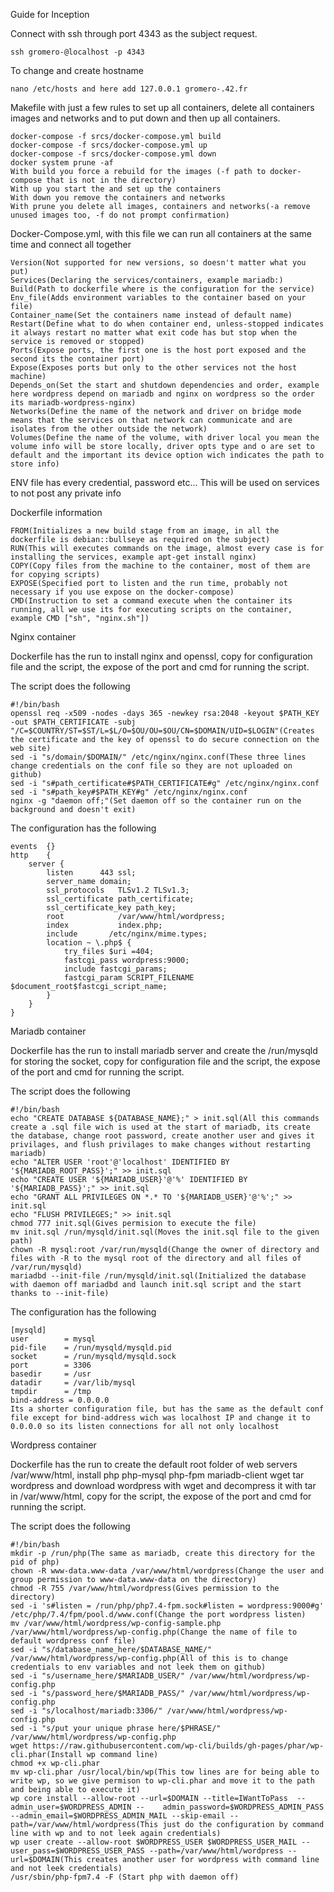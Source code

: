 Guide for Inception

Connect with ssh through port 4343 as the subject request.

    ssh gromero-@localhost -p 4343

To change and create hostname

	nano /etc/hosts and here add 127.0.0.1 gromero-.42.fr
 
Makefile with just a few rules to set up all containers, delete all containers images and networks and to put down and then up all containers.

    docker-compose -f srcs/docker-compose.yml build
    docker-compose -f srcs/docker-compose.yml up
    docker-compose -f srcs/docker-compose.yml down
    docker system prune -af
    With build you force a rebuild for the images (-f path to docker-compose that is not in the directory)
    With up you start the and set up the containers
    With down you remove the containers and networks
    With prune you delete all images, containers and networks(-a remove unused images too, -f do not prompt confirmation)
    
Docker-Compose.yml, with this file we can run all containers at the same time and connect all together

    Version(Not supported for new versions, so doesn't matter what you put)
    Services(Declaring the services/containers, example mariadb:)
    Build(Path to dockerfile where is the configuration for the service)
    Env_file(Adds environment variables to the container based on your file)
    Container_name(Set the containers name instead of default name)
    Restart(Define what to do when container end, unless-stopped indicates it always restart no matter what exit code has but stop when the service is removed or stopped)
    Ports(Expose ports, the first one is the host port exposed and the second its the container port)
    Expose(Exposes ports but only to the other services not the host machine)
    Depends_on(Set the start and shutdown dependencies and order, example here wordpress depend on mariadb and nginx on wordpress so the order its mariadb-wordpress-nginx)
    Networks(Define the name of the network and driver on bridge mode means that the services on that network can communicate and are isolates from the other outside the network)
    Volumes(Define the name of the volume, with driver local you mean the volume info will be store locally, driver opts type and o are set to default and the important its device option wich indicates the path to store info)

ENV file has every credential, password etc... This will be used on services to not post any private info

Dockerfile information

    FROM(Initializes a new build stage from an image, in all the dockerfile is debian::bullseye as required on the subject)
    RUN(This will executes commands on the image, almost every case is for installing the services, example apt-get install nginx)
    COPY(Copy files from the machine to the container, most of them are for copying scripts)
    EXPOSE(Specified port to listen and the run time, probably not necessary if you use expose on the docker-compose)
    CMD(Instruction to set a command execute when the container its running, all we use its for executing scripts on the container, example CMD ["sh", "nginx.sh"])
    
Nginx container

Dockerfile has the run to install nginx and openssl, copy for configuration file and the script, the expose of the port and cmd for running the script.

The script does the following

    #!/bin/bash
    openssl req -x509 -nodes -days 365 -newkey rsa:2048 -keyout $PATH_KEY -out $PATH_CERTIFICATE -subj     "/C=$COUNTRY/ST=$ST/L=$L/O=$OU/OU=$OU/CN=$DOMAIN/UID=$LOGIN"(Creates the certificate and the key of openssl to do secure connection on the web site)
    sed -i "s/domain/$DOMAIN/" /etc/nginx/nginx.conf(These three lines change credentials on the conf file so they are not uploaded on github)
    sed -i "s#path_certificate#$PATH_CERTIFICATE#g" /etc/nginx/nginx.conf
    sed -i "s#path_key#$PATH_KEY#g" /etc/nginx/nginx.conf
    nginx -g "daemon off;"(Set daemon off so the container run on the background and doesn't exit)
    
The configuration has the following

    events	{}
    http	{
	    server {
		    listen		443 ssl;
		    server_name	domain;
		    ssl_protocols	TLSv1.2 TLSv1.3;
		    ssl_certificate path_certificate;
            ssl_certificate_key path_key;
		    root            /var/www/html/wordpress;
            index           index.php;
		    include       /etc/nginx/mime.types;
		    location ~ \.php$ {
		    	try_files $uri =404;
		    	fastcgi_pass wordpress:9000;
		    	include fastcgi_params;
		    	fastcgi_param SCRIPT_FILENAME $document_root$fastcgi_script_name;
		    }
	    }
    }

Mariadb container

Dockerfile has the run to install mariadb server and create the /run/mysqld for storing the socket, copy for configuration file and the script, the expose of the port and cmd for running the script.

The script does the following

    #!/bin/bash
    echo "CREATE DATABASE ${DATABASE_NAME};" > init.sql(All this commands create a .sql file wich is used at the start of mariadb, its create the database, change root password, create another user and gives it privilages, and flush privilages to make changes without restarting mariadb)
    echo "ALTER USER 'root'@'localhost' IDENTIFIED BY '${MARIADB_ROOT_PASS}';" >> init.sql
    echo "CREATE USER '${MARIADB_USER}'@'%' IDENTIFIED BY '${MARIADB_PASS}';" >> init.sql
    echo "GRANT ALL PRIVILEGES ON *.* TO '${MARIADB_USER}'@'%';" >> init.sql
    echo "FLUSH PRIVILEGES;" >> init.sql
    chmod 777 init.sql(Gives permision to execute the file)
    mv init.sql /run/mysqld/init.sql(Moves the init.sql file to the given path)
    chown -R mysql:root /var/run/mysqld(Change the owner of directory and files with -R to the mysql root of the directory and all files of /var/run/mysqld)
    mariadbd --init-file /run/mysqld/init.sql(Initialized the database with daemon off mariadbd and launch init.sql script and the start thanks to --init-file)

The configuration has the following

    [mysqld]
    user		= mysql
    pid-file	= /run/mysqld/mysqld.pid
    socket		= /run/mysqld/mysqld.sock
    port		= 3306
    basedir		= /usr
    datadir		= /var/lib/mysql
    tmpdir		= /tmp
    bind-address = 0.0.0.0
    Its a shorter configuration file, but has the same as the default conf file except for bind-address wich was localhost IP and change it to 0.0.0.0 so its listen connections for all not only localhost
    
Wordpress container

Dockerfile has the run to  create the default root folder of web servers /var/www/html, install php php-mysql php-fpm mariadb-client wget tar wordpress and download wordpress with wget and decompress it with tar in /var/www/html, copy for the script, the expose of the port and cmd for running the script.

The script does the following

	#!/bin/bash
 	mkdir -p /run/php(The same as mariadb, create this directory for the pid of php)
	chown -R www-data.www-data /var/www/html/wordpress(Change the user and group permission to www-data.www-data on the directory)
	chmod -R 755 /var/www/html/wordpress(Gives permission to the directory)
	sed -i 's#listen = /run/php/php7.4-fpm.sock#listen = wordpress:9000#g' /etc/php/7.4/fpm/pool.d/www.conf(Change the port wordpress listen)
	mv /var/www/html/wordpress/wp-config-sample.php /var/www/html/wordpress/wp-config.php(Change the name of file to default wordpress conf file)
	sed -i "s/database_name_here/$DATABASE_NAME/" /var/www/html/wordpress/wp-config.php(All of this is to change credentials to env variables and not leek them on github)
	sed -i "s/username_here/$MARIADB_USER/" /var/www/html/wordpress/wp-config.php
	sed -i "s/password_here/$MARIADB_PASS/" /var/www/html/wordpress/wp-config.php
	sed -i "s/localhost/mariadb:3306/" /var/www/html/wordpress/wp-config.php
	sed -i "s/put your unique phrase here/$PHRASE/" /var/www/html/wordpress/wp-config.php
	wget https://raw.githubusercontent.com/wp-cli/builds/gh-pages/phar/wp-cli.phar(Install wp command line)
	chmod +x wp-cli.phar
	mv wp-cli.phar /usr/local/bin/wp(This tow lines are for being able to write wp, so we give permison to wp-cli.phar and move it to the path and being able to execute it)
	wp core install --allow-root --url=$DOMAIN --title=IWantToPass  --admin_user=$WORDPRESS_ADMIN --	admin_password=$WORDPRESS_ADMIN_PASS --admin_email=$WORDPRESS_ADMIN_MAIL --skip-email --path=/var/www/html/wordpress(This just do the configuration by command line with wp and to not leek again credentials)
	wp user create --allow-root $WORDPRESS_USER $WORDPRESS_USER_MAIL --user_pass=$WORDPRESS_USER_PASS --path=/var/www/html/wordpress --url=$DOMAIN(This creates another user for wordpress with command line and not leek credentials)
	/usr/sbin/php-fpm7.4 -F (Start php with daemon off)
